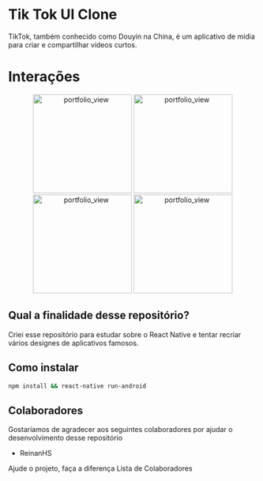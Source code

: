 # Tik Tok UI Clone
TikTok, também conhecido como Douyin na China, é um aplicativo de mídia para criar e compartilhar vídeos curtos.

# Interações
<center>
<div>
<img width="200" alt="portfolio_view" src="https://s5.gifyu.com/images/untitled2.gif">
<img width="200" alt="portfolio_view" src="https://s5.gifyu.com/images/untitleda5e0164f6d66a33f.gif">
</div>
<div>
<img width="200" alt="portfolio_view" src="https://i.imgur.com/iJQlwIs.jpg">
<img width="200" alt="portfolio_view" src="https://i.imgur.com/kIAyQR4.jpg">
</div>
</center>

## Qual a finalidade desse repositório?

Criei esse repositório para estudar sobre o React Native e tentar recriar vários designes de aplicativos famosos.

## Como instalar

```sh
npm install && react-native run-android
```

## Colaboradores

Gostaríamos de agradecer aos seguintes colaboradores por ajudar o desenvolvimento desse repositório

- ReinanHS

Ajude o projeto, faça a diferença Lista de Colaboradores
